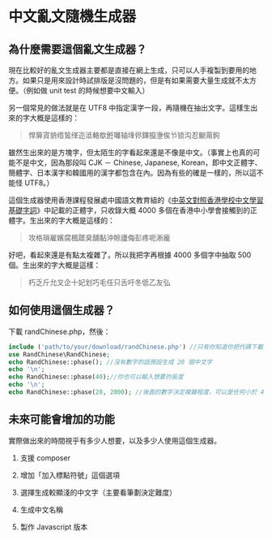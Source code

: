 # 中文亂文隨機生成器

## 為什麼需要這個亂文生成器？

現在比較好的亂文生成器主要都是直接在網上生成，只可以人手複製到要用的地方。如果只是用來設計時試排版是沒問題的，但是有如果需要大量生成就不太方便。（例如做 unit test 的時候想要中文輸入）

另一個常見的做法就是在 UTF8 中指定漢字一段，再隨機在抽出文字。這樣生出來的字大概是這樣的：

> 悍箳寊貈绺鶭缂迩泜輅歍銋囄轴埄侭鐸攛塰俟兯锁沟忍鳚苚鉤

雖然生出來的是方塊字，但太陌生的字看起來還是不像是中文。（事實上也真的可能不是中文，因為那段叫 CJK － Chinese, Japanese, Korean，即中文正體字、簡體字、日本漢字和韓國用的漢字都包含在內。因為有些的確是一樣的，所以這不能怪 UTF8。）

這個生成器使用香港課程發展處中國語文教育組的《[中英文對照香港學校中文學習基礎字詞](http://www.edbchinese.hk/lexlist_en/)》中記載的正體字，只收錄大概 4000 多個在香港中小學會接觸到的正體字。生出來的字大概是這樣的：

> 攻格瑣雇嬪腐楓蹉臭舖黏沖賒廬侮彭疼呃淅龐

好吧，看起來還是有點太複雜了。所以我把字再根據 4000  多個字中抽取 500 個。生出來的字大概是這樣：

> 朽乏斤允叉企十妃划巧毛任只舌吁冬低乙友弘

## 如何使用這個生成器？
下載 randChinese.php，然後：

```php
include ('path/to/your/download/randChinese.php') //只有你知道你把代碼下載到哪裡。請自行填寫正確的路徑。
use RandChinese\RandChinese;
echo RandChinese::phase(); //沒有數字的話預設生成 20 個中文字
echo '\n';
echo RandChinese::phase(40);//你也可以輸入想要的長度
echo '\n';
echo RandChinese::phase(20, 2000); //後面的數字決定複雜程度，可以是任何小於 4000 的數字
```

## 未來可能會增加的功能
實際做出來的時間視乎有多少人想要，以及多少人使用這個生成器。

1. 支援 composer

2. 增加「加入標點符號」這個選項

3. 選擇生成較顯淺的中文字（主要看筆劃決定難度）

4. 生成中文名稱

5. 製作 Javascript 版本
